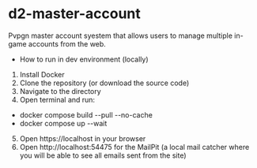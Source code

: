 # d2-master-account
Pvpgn master account syestem that allows users to manage multiple in-game accounts from the web.

* How to run in dev environment (locally)

1. Install Docker
2. Clone the repository (or download the source code)
3. Navigate to the directory
4. Open terminal and run:
 - docker compose build --pull --no-cache
 - docker compose up --wait
5. Open https://localhost in your browser 
6. Open http://localhost:54475 for the MailPit (a local mail catcher where you will be able to see all emails sent from the site)